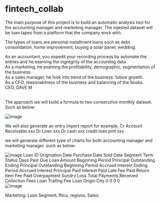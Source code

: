 # fintech_collab
The main purpose of this project is to build an automatic analysis tool for the accounting manager and marketing manager. The injested dataset will be loan tapes from a platform that the company work with. <br />

The types of loans are personal installment loans such as debt consolidation, home improvement, buying a solar panel, wedding.

As an accountant, you expedit your recording process by automate the entries and he examing the ingregrity of the accounting data <br />
As a marketing, he examing the profitability, demographic, segmentation of the business. <br />
As a sales manager, he look into trend of the business. future growth. <br />
As a CFO, reasonablness of the business and balancing of the books.<br />
CEO, DAVE M

<br />
The approach
we will build a formula to two consecutive monthly dataset. Such as below:

![image](https://user-images.githubusercontent.com/108306648/185512914-c8f29407-7a40-480c-92cb-4e994216a80e.png)

We will also generate an entry import report
for example,
Cr Account Receivable     xxx
       Dr Loan  xxx
Dr cash     xxx
       credit loan pmt    xxx
       
we will generate different type of charts for both accounting manager and marketing manager. such as below:
  

![image](https://user-images.githubusercontent.com/108306648/185512948-2e2cc814-e7b7-462b-9d05-ed4eeff15ee7.png)
Loan ID	Origination Date	Purchase Date	Sold Date	Segment	Term	Status	Days Past Due	 Loan Amount 	 Beginning Period Principal Outstanding 	 Ending Principal Outstanding 	 Beginning Period Accrued Interest 	 Ending Period Accrued Interest 	 Principal Paid 	   Interest Paid 	   Late Fee Paid 	 Return Item Fee Paid 	 Overpayment 	 Sundry Loss 	 Total Payments Received 	 Collection Fees 	 Loan Trailing Fee 	 Loan Origin City 
	0	0	0	0	
![image](https://user-images.githubusercontent.com/108306648/185517351-71645347-c84b-4f41-996a-977f5b195c00.png)

Marketing: Loan Segment, ffico, regions, 
Sales: 

